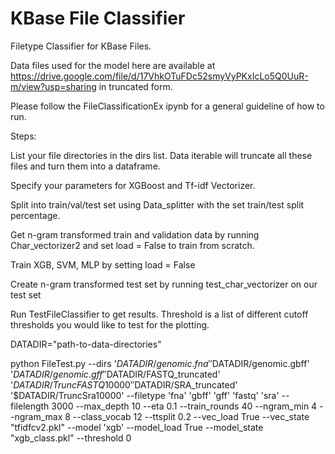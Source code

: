 # KBase File Classifier

Filetype Classifier for KBase Files.

Data files used for the model here are available at https://drive.google.com/file/d/17VhkOTuFDc52smyVyPKxIcLo5Q0UuR-m/view?usp=sharing in truncated form.

Please follow the FileClassificationEx ipynb for a general guideline of how to run.

Steps:

List your file directories in the dirs list. Data iterable will truncate all these files and turn them into a dataframe.

Specify your parameters for XGBoost and Tf-idf Vectorizer.

Split into train/val/test set using Data_splitter with the set train/test split percentage.

Get n-gram transformed train and validation data by running Char_vectorizer2 and set load = False to train from scratch.

Train XGB, SVM, MLP by setting load = False

Create n-gram transformed test set by running test_char_vectorizer on our test set

Run TestFileClassifier to get results. Threshold is a list of different cutoff thresholds you would like to test for the plotting.

DATADIR="path-to-data-directories"

python FileTest.py --dirs '$DATADIR/genomic.fna' '$DATADIR/genomic.gbff' '$DATADIR/genomic.gff' '$DATADIR/FASTQ_truncated'
'$DATADIR/TruncFASTQ10000' '$DATADIR/SRA_truncated' '$DATADIR/TruncSra10000'
--filetype 'fna' 'gbff' 'gff' 'fastq' 'sra' --filelength 3000
--max_depth 10 --eta 0.1 --train_rounds 40 --ngram_min 4 --ngram_max 8 --class_vocab 12 --ttsplit 0.2 --vec_load True --vec_state "tfidfcv2.pkl" --model 'xgb' --model_load True --model_state "xgb_class.pkl" --threshold 0
